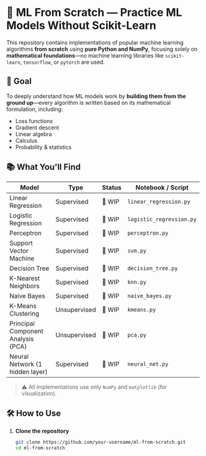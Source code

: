 # 🧠 ML From Scratch — Practice ML Models Without Scikit-Learn

This repository contains implementations of popular machine learning algorithms **from scratch** using **pure Python and NumPy**, focusing solely on **mathematical foundations**—no machine learning libraries like `scikit-learn`, `tensorflow`, or `pytorch` are used.

## 🎯 Goal

To deeply understand how ML models work by **building them from the ground up**—every algorithm is written based on its mathematical formulation, including:

- Loss functions
- Gradient descent
- Linear algebra
- Calculus
- Probability & statistics

## 📚 What You'll Find

| Model                     | Type         | Status       | Notebook / Script |
|--------------------------|--------------|--------------|-------------------|
| Linear Regression        | Supervised   | 🚧 WIP | `linear_regression.py` |
| Logistic Regression      | Supervised   | 🚧 WIP | `logistic_regression.py` |
| Perceptron               | Supervised   | 🚧 WIP | `perceptron.py` |
| Support Vector Machine   | Supervised   | 🚧 WIP       | `svm.py` |
| Decision Tree            | Supervised   | 🚧 WIP       | `decision_tree.py` |
| K-Nearest Neighbors      | Supervised   | 🚧 WIP | `knn.py` |
| Naive Bayes              | Supervised   | 🚧 WIP | `naive_bayes.py` |
| K-Means Clustering       | Unsupervised | 🚧 WIP | `kmeans.py` |
| Principal Component Analysis (PCA) | Unsupervised | 🚧 WIP | `pca.py` |
| Neural Network (1 hidden layer) | Supervised | 🚧 WIP | `neural_net.py` |

> ⚠️ All implementations use only `NumPy` and `matplotlib` (for visualization).

## 🛠️ How to Use

1. **Clone the repository**
   ```bash
   git clone https://github.com/your-username/ml-from-scratch.git
   cd ml-from-scratch

